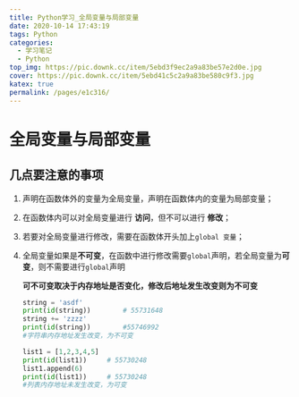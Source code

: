 ```yaml
---
title: Python学习_全局变量与局部变量
date: 2020-10-14 17:43:19
tags: Python
categories: 
  - 学习笔记
  - Python
top_img: https://pic.downk.cc/item/5ebd3f9ec2a9a83be57e2d0e.jpg
cover: https://pic.downk.cc/item/5ebd41c5c2a9a83be580c9f3.jpg
katex: true
permalink: /pages/e1c316/
---
```




# 全局变量与局部变量

## 几点要注意的事项

1. 声明在函数体外的变量为全局变量，声明在函数体内的变量为局部变量；

2. 在函数体内可以对全局变量进行 **访问**，但不可以进行 **修改**；

3. 若要对全局变量进行修改，需要在函数体开头加上`global 变量`；

4. 全局变量如果是**不可变**，在函数中进行修改需要`global`声明，若全局变量为**可变**，则不需要进行`global`声明

   **可不可变取决于内存地址是否变化，修改后地址发生改变则为不可变**

   ```python
   string = 'asdf'
   print(id(string))		# 55731648
   string += 'zzzz'
   print(id(string))		#55746992
   #字符串内存地址发生改变，为不可变
   
   list1 = [1,2,3,4,5]
   print(id(list1))		# 55730248
   list1.append(6)
   print(id(list1))		# 55730248
   #列表内存地址未发生改变，为可变
   ```

   

